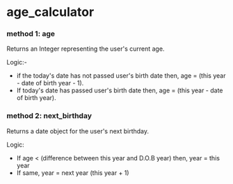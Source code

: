 # age_calculator

### method 1: age
Returns an Integer representing the user's current age.

Logic:-
- if the today's date has not passed user's birth date then,
age = (this year - date of birth year - 1).
- If today's date has passed user's birth date then,
age = (this year - date of birth year).



### method 2: next_birthday
Returns a date object for the user's next birthday.

Logic:
- If age < (difference between this year and D.O.B year) then,
year = this year
- If same, year = next year (this year + 1)


